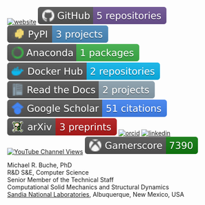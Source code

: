[![website](https://img.shields.io/website?down_message=offline&up_message=online&url=https%3A%2F%2Fmrbuche.com&label=Website&logo=realm)](https://mrbuche.com)
[![github](https://raw.githubusercontent.com/mrbuche/mrbuche/data/badges/github-repos-count.svg)](https://github.com/mrbuche/mrbuche/blob/main/REPOSITORIES.md)
[![pypi](https://raw.githubusercontent.com/mrbuche/mrbuche/data/badges/pypi-projects-count.svg)](https://pypi.org/user/mrbuche/)
[![anaconda](https://raw.githubusercontent.com/mrbuche/mrbuche/data/badges/anaconda-packages-count.svg)](https://anaconda.org/mrbuche)
[![docker](https://raw.githubusercontent.com/mrbuche/mrbuche/data/badges/docker-hub-repos-count.svg)](https://hub.docker.com/u/mrbuche)
[![rtd](https://raw.githubusercontent.com/mrbuche/mrbuche/data/badges/rtd-projects-count.svg)](https://readthedocs.org/profiles/mrbuche/)
[![scholar](https://raw.githubusercontent.com/mrbuche/mrbuche/data/badges/google-scholar-citations-total.svg)](https://scholar.google.com/citations?user=YJ8Ei6AAAAAJ&hl)
[![arXiv](https://raw.githubusercontent.com/mrbuche/mrbuche/data/badges/arxiv-preprints-count.svg)](https://arxiv.org/search/?searchtype=author&query=Buche%2C+M+R)
[![orcid](https://img.shields.io/badge/ORCID-1%20peer%20reviews-red?color=a6ce39&logo=orcid&logoColor=a6ce39)](https://orcid.org/0000-0003-1892-0502)
[![linkedin](https://img.shields.io/badge/LinkedIn-400+%20followers-red?color=0a66c2&logo=linkedin&logoColor=0a66c2)](https://www.linkedin.com/in/mrbuche)
[![YouTube Channel Views](https://img.shields.io/youtube/channel/views/UCb_NjvAO66L3vUPT1e7x7ag?color=ff0000&label=Views&logo=youtube&logoColor=ff0000&style=flat)](https://youtube.com/channel/UCb_NjvAO66L3vUPT1e7x7ag)
[![xbox](https://raw.githubusercontent.com/mrbuche/mrbuche/data/badges/xbox-gamerscore.svg)](https://account.xbox.com/en-us/profile?gamertag=mrbuche88)

Michael R. Buche, PhD  
R&D S&E, Computer Science  
Senior Member of the Technical Staff  
Computational Solid Mechanics and Structural Dynamics  
[Sandia National Laboratories](https://www.sandia.gov), Albuquerque, New Mexico, USA
